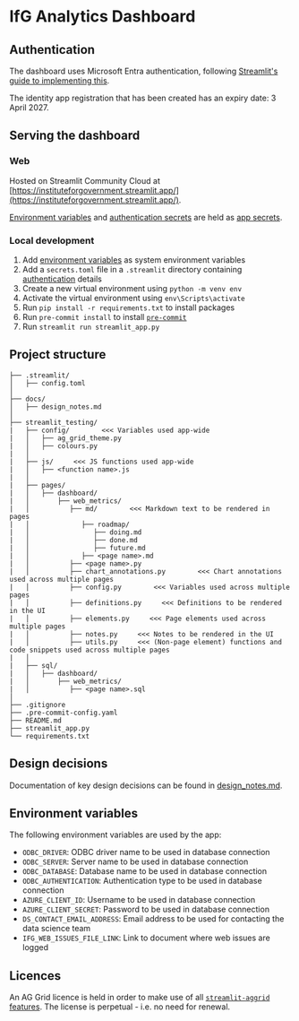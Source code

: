 # IfG Analytics Dashboard
## Authentication
The dashboard uses Microsoft Entra authentication, following [Streamlit's guide to implementing this](https://docs.streamlit.io/develop/tutorials/authentication/microsoft).

The identity app registration that has been created has an expiry date: 3 April 2027.

## Serving the dashboard
### Web
Hosted on Streamlit Community Cloud at [https://instituteforgovernment.streamlit.app/](https://instituteforgovernment.streamlit.app/).

[Environment variables](#environment-variables) and [authentication secrets](#authentication) are held as [app secrets](https://docs.streamlit.io/develop/concepts/connections/secrets-management).

### Local development
1. Add [environment variables](#environment-variables) as system environment variables
1. Add a `secrets.toml` file in a `.streamlit` directory containing [authentication](#authentication) details
1. Create a new virtual environment using `python -m venv env`
1. Activate the virtual environment using `env\Scripts\activate`
1. Run `pip install -r requirements.txt` to install packages
1. Run `pre-commit install` to install [`pre-commit`](https://pre-commit.com/)
1. Run `streamlit run streamlit_app.py`

## Project structure
```
├── .streamlit/
│   ├── config.toml
│
├── docs/
│   ├── design_notes.md
│
├── streamlit_testing/
|   ├── config/        <<< Variables used app-wide
|   │   ├── ag_grid_theme.py
|   │   ├── colours.py
|   │
|   ├── js/     <<< JS functions used app-wide
|   │   ├── <function name>.js
|   │
|   ├── pages/
|   │   ├── dashboard/
|   │       ├── web_metrics/
|   │          ├── md/        <<< Markdown text to be rendered in pages
|   │             ├── roadmap/
|   │                ├── doing.md
|   │                ├── done.md
|   │                ├── future.md
|   │             ├── <page name>.md
|   │          ├── <page name>.py
|   │          ├── chart_annotations.py        <<< Chart annotations used across multiple pages
|   │          ├── config.py        <<< Variables used across multiple pages
|   │          ├── definitions.py     <<< Definitions to be rendered in the UI
|   │          ├── elements.py     <<< Page elements used across multiple pages
|   │          ├── notes.py     <<< Notes to be rendered in the UI
|   │          ├── utils.py     <<< (Non-page element) functions and code snippets used across multiple pages
|   │
|   ├── sql/
|   │   ├── dashboard/
|   │       ├── web_metrics/
|   │          ├── <page name>.sql
│
├── .gitignore
├── .pre-commit-config.yaml
├── README.md
├── streamlit_app.py
└── requirements.txt
```

## Design decisions
Documentation of key design decisions can be found in [design_notes.md](/docs/design_notes.md).

## Environment variables
The following environment variables are used by the app:
- `ODBC_DRIVER`: ODBC driver name to be used in database connection
- `ODBC_SERVER`: Server name to be used in database connection
- `ODBC_DATABASE`: Database name to be used in database connection
- `ODBC_AUTHENTICATION`: Authentication type to be used in database connection
- `AZURE_CLIENT_ID`: Username to be used in database connection
- `AZURE_CLIENT_SECRET`: Password to be used in database connection
- `DS_CONTACT_EMAIL_ADDRESS`: Email address to be used for contacting the data science team
- `IFG_WEB_ISSUES_FILE_LINK`: Link to document where web issues are logged

## Licences
An AG Grid licence is held in order to make use of all [`streamlit-aggrid` features](https://github.com/PablocFonseca/streamlit-aggrid). The license is perpetual - i.e. no need for renewal.
